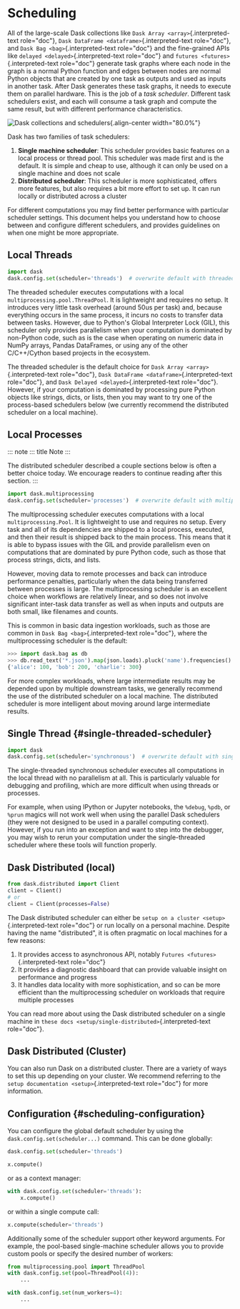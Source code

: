 # Scheduling

All of the large-scale Dask collections like
`Dask Array <array>`{.interpreted-text role="doc"},
`Dask DataFrame <dataframe>`{.interpreted-text role="doc"}, and
`Dask Bag <bag>`{.interpreted-text role="doc"} and the fine-grained APIs
like `delayed <delayed>`{.interpreted-text role="doc"} and
`futures <futures>`{.interpreted-text role="doc"} generate task graphs
where each node in the graph is a normal Python function and edges
between nodes are normal Python objects that are created by one task as
outputs and used as inputs in another task. After Dask generates these
task graphs, it needs to execute them on parallel hardware. This is the
job of a *task scheduler*. Different task schedulers exist, and each
will consume a task graph and compute the same result, but with
different performance characteristics.

![Dask collections and schedulers](images/collections-schedulers.png){.align-center
width="80.0%"}

Dask has two families of task schedulers:

1.  **Single machine scheduler**: This scheduler provides basic features
    on a local process or thread pool. This scheduler was made first and
    is the default. It is simple and cheap to use, although it can only
    be used on a single machine and does not scale
2.  **Distributed scheduler**: This scheduler is more sophisticated,
    offers more features, but also requires a bit more effort to set up.
    It can run locally or distributed across a cluster

For different computations you may find better performance with
particular scheduler settings. This document helps you understand how to
choose between and configure different schedulers, and provides
guidelines on when one might be more appropriate.

## Local Threads

``` python
import dask
dask.config.set(scheduler='threads')  # overwrite default with threaded scheduler
```

The threaded scheduler executes computations with a local
`multiprocessing.pool.ThreadPool`. It is lightweight and requires no
setup. It introduces very little task overhead (around 50us per task)
and, because everything occurs in the same process, it incurs no costs
to transfer data between tasks. However, due to Python\'s Global
Interpreter Lock (GIL), this scheduler only provides parallelism when
your computation is dominated by non-Python code, such as is the case
when operating on numeric data in NumPy arrays, Pandas DataFrames, or
using any of the other C/C++/Cython based projects in the ecosystem.

The threaded scheduler is the default choice for
`Dask Array <array>`{.interpreted-text role="doc"},
`Dask DataFrame <dataframe>`{.interpreted-text role="doc"}, and
`Dask Delayed <delayed>`{.interpreted-text role="doc"}. However, if your
computation is dominated by processing pure Python objects like strings,
dicts, or lists, then you may want to try one of the process-based
schedulers below (we currently recommend the distributed scheduler on a
local machine).

## Local Processes

::: note
::: title
Note
:::

The distributed scheduler described a couple sections below is often a
better choice today. We encourage readers to continue reading after this
section.
:::

``` python
import dask.multiprocessing
dask.config.set(scheduler='processes')  # overwrite default with multiprocessing scheduler
```

The multiprocessing scheduler executes computations with a local
`multiprocessing.Pool`. It is lightweight to use and requires no setup.
Every task and all of its dependencies are shipped to a local process,
executed, and then their result is shipped back to the main process.
This means that it is able to bypass issues with the GIL and provide
parallelism even on computations that are dominated by pure Python code,
such as those that process strings, dicts, and lists.

However, moving data to remote processes and back can introduce
performance penalties, particularly when the data being transferred
between processes is large. The multiprocessing scheduler is an
excellent choice when workflows are relatively linear, and so does not
involve significant inter-task data transfer as well as when inputs and
outputs are both small, like filenames and counts.

This is common in basic data ingestion workloads, such as those are
common in `Dask Bag <bag>`{.interpreted-text role="doc"}, where the
multiprocessing scheduler is the default:

``` python
>>> import dask.bag as db
>>> db.read_text('*.json').map(json.loads).pluck('name').frequencies().compute()
{'alice': 100, 'bob': 200, 'charlie': 300}
```

For more complex workloads, where large intermediate results may be
depended upon by multiple downstream tasks, we generally recommend the
use of the distributed scheduler on a local machine. The distributed
scheduler is more intelligent about moving around large intermediate
results.

## Single Thread {#single-threaded-scheduler}

``` python
import dask
dask.config.set(scheduler='synchronous')  # overwrite default with single-threaded scheduler
```

The single-threaded synchronous scheduler executes all computations in
the local thread with no parallelism at all. This is particularly
valuable for debugging and profiling, which are more difficult when
using threads or processes.

For example, when using IPython or Jupyter notebooks, the `%debug`,
`%pdb`, or `%prun` magics will not work well when using the parallel
Dask schedulers (they were not designed to be used in a parallel
computing context). However, if you run into an exception and want to
step into the debugger, you may wish to rerun your computation under the
single-threaded scheduler where these tools will function properly.

## Dask Distributed (local)

``` python
from dask.distributed import Client
client = Client()
# or
client = Client(processes=False)
```

The Dask distributed scheduler can either be
`setup on a cluster <setup>`{.interpreted-text role="doc"} or run
locally on a personal machine. Despite having the name \"distributed\",
it is often pragmatic on local machines for a few reasons:

1.  It provides access to asynchronous API, notably
    `Futures <futures>`{.interpreted-text role="doc"}
2.  It provides a diagnostic dashboard that can provide valuable insight
    on performance and progress
3.  It handles data locality with more sophistication, and so can be
    more efficient than the multiprocessing scheduler on workloads that
    require multiple processes

You can read more about using the Dask distributed scheduler on a single
machine in `these docs <setup/single-distributed>`{.interpreted-text
role="doc"}.

## Dask Distributed (Cluster)

You can also run Dask on a distributed cluster. There are a variety of
ways to set this up depending on your cluster. We recommend referring to
the `setup documentation <setup>`{.interpreted-text role="doc"} for more
information.

## Configuration {#scheduling-configuration}

You can configure the global default scheduler by using the
`dask.config.set(scheduler...)` command. This can be done globally:

``` python
dask.config.set(scheduler='threads')

x.compute()
```

or as a context manager:

``` python
with dask.config.set(scheduler='threads'):
    x.compute()
```

or within a single compute call:

``` python
x.compute(scheduler='threads')
```

Additionally some of the scheduler support other keyword arguments. For
example, the pool-based single-machine scheduler allows you to provide
custom pools or specify the desired number of workers:

``` python
from multiprocessing.pool import ThreadPool
with dask.config.set(pool=ThreadPool(4)):
    ...

with dask.config.set(num_workers=4):
    ...
```
